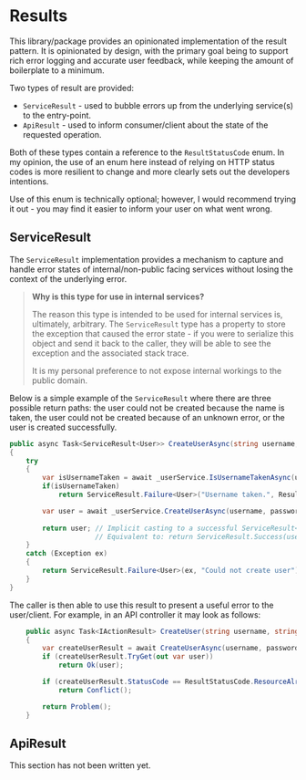 # Results
This library/package provides an opinionated implementation of the result pattern. It is opinionated by design, with the 
primary goal being to support rich error logging and accurate user feedback, while keeping the amount of boilerplate to a minimum.

Two types of result are provided:
* `ServiceResult` - used to bubble errors up from the underlying service(s) to the entry-point.
* `ApiResult` - used to inform consumer/client about the state of the requested operation. 

Both of these types contain a reference to the `ResultStatusCode` enum. In my opinion, the use of an enum here instead of 
relying on HTTP status codes is more resilient to change and more clearly sets out the developers intentions.

Use of this enum is technically optional; however, I would recommend trying it out - you may find it easier to inform 
your user on what went wrong.

## ServiceResult
The `ServiceResult` implementation provides a mechanism to capture and handle error states of internal/non-public facing
services without losing the context of the underlying error.

> **Why is this type for use in internal services?**
> 
> The reason this type is intended to be used for internal services is, ultimately, arbitrary. The `ServiceResult` type 
> has a property to store the exception that caused the error state - if you were to serialize this object and send it back to
> the caller, they will be able to see the exception and the associated stack trace.
>
> It is my personal preference to not expose internal workings to the public domain.

Below is a simple example of the `ServiceResult` where there are three possible return paths:
the user could not be created because the name is taken, the user could not be created because of an unknown error,
or the user is created successfully.
```csharp
public async Task<ServiceResult<User>> CreateUserAsync(string username, string password)
{
    try
    {
        var isUsernameTaken = await _userService.IsUsernameTakenAsync(username);
        if(isUsernameTaken)
            return ServiceResult.Failure<User>("Username taken.", ResultStatusCode.ResourceAlreadyExists);

        var user = await _userService.CreateUserAsync(username, password);
        
        return user; // Implicit casting to a successful ServiceResult<User>
                     // Equivalent to: return ServiceResult.Success(user);
    }
    catch (Exception ex)
    {
        return ServiceResult.Failure<User>(ex, "Could not create user");
    }
}
```

The caller is then able to use this result to present a useful error to the user/client. For example, in an API controller
it may look as follows:
```csharp
    public async Task<IActionResult> CreateUser(string username, string password)
    {
        var createUserResult = await CreateUserAsync(username, password);
        if (createUserResult.TryGet(out var user))
            return Ok(user);

        if (createUserResult.StatusCode == ResultStatusCode.ResourceAlreadyExists)
            return Conflict();

        return Problem();
    }
```


## ApiResult
This section has not been written yet.
